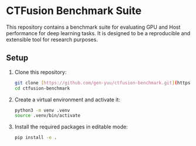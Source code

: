 # CTFusion Benchmark Suite

This repository contains a benchmark suite for evaluating GPU and Host performance for deep learning tasks. 
It is designed to be a reproducible and extensible tool for research purposes.

## Setup

1. Clone this repository:
   ```bash
   git clone [https://github.com/gen-yuu/ctfusion-benchmark.git](https://github.com/gen-yuu/ctfusion-benchmark.git)
   cd ctfusion-benchmark
   ```
2. Create a virtual environment and activate it:

   ```bash
   python3 -m venv .venv
   source .venv/bin/activate
   ```

3. Install the required packages in editable mode:

   ```bash
   pip install -e .
   ```